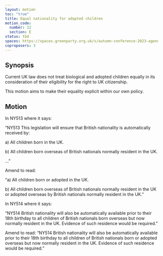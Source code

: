 ```yaml
---
layout: motion
toc: "true"
title: Equal nationality for adopted children
motion_code:
  number: 12
  section: E
status: tbd
spaces: https://spaces.greenparty.org.uk/s/autumn-conference-2023-agenda-forum/post/post/view?id=11056
coproposers: 3
---
```

## Synopsis

Current UK law does not treat biological and adopted children equally in its consideration of their eligibility for the right to UK citizenship.

This motion aims to make their equality explicit within our own policy.

## Motion

In NY513 where it says:

“NY513 This legislation will ensure that British nationality is automatically received by:

a) All children born in the UK.

b) All children born overseas of British nationals normally resident in the UK.

...”

Amend to read:

“a) All children born or adopted in the UK.

b) All children born overseas of British nationals normally resident in the UK or adopted overseas by British nationals normally resident in the UK.”

In NY514 where it says:

“NY514 British nationality will also be automatically available prior to their 18th birthday to all children of British nationals born overseas but now normally resident in the UK. Evidence of such residence would be required.”

Amend to read: “NY514 British nationality will also be automatically available prior to their 18th birthday to all children of British nationals born or adopted overseas but now normally resident in the UK. Evidence of such residence would be required.”